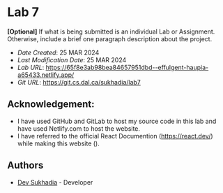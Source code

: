 <!--- The following README.md sample file was adapted from https://gist.github.com/PurpleBooth/109311bb0361f32d87a2#file-readme-template-md by Gabriella Mosquera for academic use ---> 
<!--- You may delete any comments in this sample README.md file. If needing to use as a .txt file then simply delete all comments, edit as needed, and save as a README.txt file --->


# Lab 7

**[Optional]** If what is being submitted is an individual Lab or Assignment. Otherwise, include a brief one paragraph description about the project.

* *Date Created*: 25 MAR 2024
* *Last Modification Date*: 25 MAR 2024
* *Lab URL*: <https://65f8e3ab98bea84657951dbd--effulgent-haupia-a65433.netlify.app/>
* *Git URL*: <https://git.cs.dal.ca/sukhadia/lab7>


## Acknowledgement:

* I have used GitHub and GitLab to host my source code in this lab and have used Netlify.com to host the website.
* I have referred to the official React Documention (https://react.dev/) while making this website (). 

## Authors

* [Dev Sukhadia](dev.sukhadia@dal.ca) - Developer